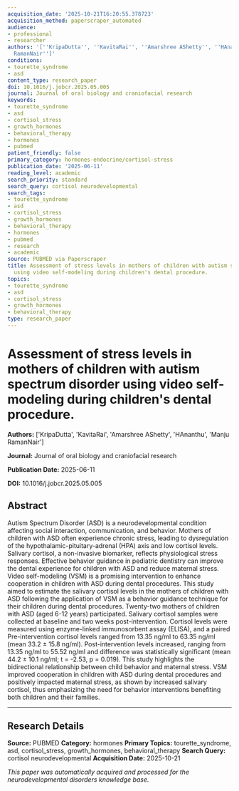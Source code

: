 ```yaml
---
acquisition_date: '2025-10-21T16:20:55.378723'
acquisition_method: paperscraper_automated
audience:
- professional
- researcher
authors: '[''KripaDutta'', ''KavitaRai'', ''Amarshree AShetty'', ''HAnanthu'', ''Manju
  RamanNair'']'
conditions:
- tourette_syndrome
- asd
content_type: research_paper
doi: 10.1016/j.jobcr.2025.05.005
journal: Journal of oral biology and craniofacial research
keywords:
- tourette_syndrome
- asd
- cortisol_stress
- growth_hormones
- behavioral_therapy
- hormones
- pubmed
patient_friendly: false
primary_category: hormones-endocrine/cortisol-stress
publication_date: '2025-06-11'
reading_level: academic
search_priority: standard
search_query: cortisol neurodevelopmental
search_tags:
- tourette_syndrome
- asd
- cortisol_stress
- growth_hormones
- behavioral_therapy
- hormones
- pubmed
- research
- academic
source: PUBMED via Paperscraper
title: Assessment of stress levels in mothers of children with autism spectrum disorder
  using video self-modeling during children's dental procedure.
topics:
- tourette_syndrome
- asd
- cortisol_stress
- growth_hormones
- behavioral_therapy
type: research_paper
---
```


# Assessment of stress levels in mothers of children with autism spectrum disorder using video self-modeling during children's dental procedure.

**Authors:** ['KripaDutta', 'KavitaRai', 'Amarshree AShetty', 'HAnanthu', 'Manju RamanNair']

**Journal:** Journal of oral biology and craniofacial research

**Publication Date:** 2025-06-11

**DOI:** 10.1016/j.jobcr.2025.05.005

## Abstract

Autism Spectrum Disorder (ASD) is a neurodevelopmental condition affecting social interaction, communication, and behavior. Mothers of children with ASD often experience chronic stress, leading to dysregulation of the hypothalamic-pituitary-adrenal (HPA) axis and low cortisol levels. Salivary cortisol, a non-invasive biomarker, reflects physiological stress responses. Effective behavior guidance in pediatric dentistry can improve the dental experience for children with ASD and reduce maternal stress. Video self-modeling (VSM) is a promising intervention to enhance cooperation in children with ASD during dental procedures. This study aimed to estimate the salivary cortisol levels in the mothers of children with ASD following the application of VSM as a behavior guidance technique for their children during dental procedures. Twenty-two mothers of children with ASD (aged 6-12 years) participated. Salivary cortisol samples were collected at baseline and two weeks post-intervention. Cortisol levels were measured using enzyme-linked immunosorbent assay (ELISA), and a paired Pre-intervention cortisol levels ranged from 13.35 ng/ml to 63.35 ng/ml (mean 33.2 ± 15.8 ng/ml). Post-intervention levels increased, ranging from 13.35 ng/ml to 55.52 ng/ml and difference was statistically significant (mean 44.2 ± 10.1 ng/ml; t = -2.53, p = 0.019). This study highlights the bidirectional relationship between child behavior and maternal stress. VSM improved cooperation in children with ASD during dental procedures and positively impacted maternal stress, as shown by increased salivary cortisol, thus emphasizing the need for behavior interventions benefiting both children and their families.

---

## Research Details

**Source:** PUBMED
**Category:** hormones
**Primary Topics:** tourette_syndrome, asd, cortisol_stress, growth_hormones, behavioral_therapy
**Search Query:** cortisol neurodevelopmental
**Acquisition Date:** 2025-10-21

*This paper was automatically acquired and processed for the neurodevelopmental disorders knowledge base.*
